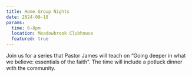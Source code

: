 ```yaml
---
title: Home Group Nights
date: 2024-09-18
params:
  time: 6-8pm
  location: Meadowbrook Clubhouse
  featured: true
---
```


Join us for a series that Pastor James will teach on “Going deeper in what we believe: essentials of the faith”. The time will include a potluck dinner with the community.

<!--more-->
